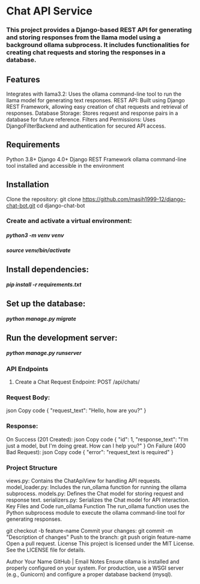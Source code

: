 # Chat API Service
### This project provides a Django-based REST API for generating and storing responses from the llama model using a background ollama subprocess. It includes functionalities for creating chat requests and storing the responses in a database.

## Features
Integrates with llama3.2: Uses the ollama command-line tool to run the llama model for generating text responses.
REST API: Built using Django REST Framework, allowing easy creation of chat requests and retrieval of responses.
Database Storage: Stores request and response pairs in a database for future reference.
Filters and Permissions: Uses DjangoFilterBackend and authentication for secured API access.
## Requirements
Python 3.8+
Django 4.0+
Django REST Framework
ollama command-line tool installed and accessible in the environment
## Installation
Clone the repository:
git clone https://github.com/masih1999-12/django-chat-bot.git
cd django-chat-bot
### Create and activate a virtual environment:
##### python3 -m venv venv
##### source venv/bin/activate
## Install dependencies:
##### pip install -r requirements.txt
## Set up the database:

##### python manage.py migrate

## Run the development server:

##### python manage.py runserver
### API Endpoints
1. Create a Chat Request
Endpoint: POST /api/chats/

### Request Body:

json
Copy code
{
  "request_text": "Hello, how are you?"
}
### Response:

On Success (201 Created):
json
Copy code
{
  "id": 1,
  "response_text": "I'm just a model, but I'm doing great. How can I help you?"
}
On Failure (400 Bad Request):
json
Copy code
{
  "error": "request_text is required"
}
### Project Structure
views.py: Contains the ChatApiView for handling API requests.
model_loader.py: Includes the run_ollama function for running the ollama subprocess.
models.py: Defines the Chat model for storing request and response text.
serializers.py: Serializes the Chat model for API interaction.
Key Files and Code
run_ollama Function
The run_ollama function uses the Python subprocess module to execute the ollama command-line tool for generating responses.

git checkout -b feature-name
Commit your changes:
git commit -m "Description of changes"
Push to the branch:
git push origin feature-name
Open a pull request.
License
This project is licensed under the MIT License. See the LICENSE file for details.

Author
Your Name
GitHub | Email
Notes
Ensure ollama is installed and properly configured on your system.
For production, use a WSGI server (e.g., Gunicorn) and configure a proper database backend (mysql).
